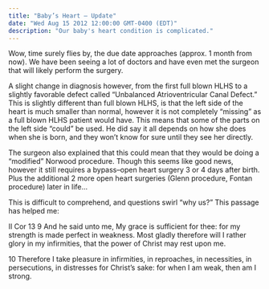 ```yaml
---
title: "Baby’s Heart – Update"
date: "Wed Aug 15 2012 12:00:00 GMT-0400 (EDT)"
description: "Our baby's heart condition is complicated."
---
```


Wow, time surely flies by, the due date approaches (approx. 1 month from now). We have been seeing a lot of doctors and have even met the surgeon that will likely perform the surgery.

A slight change in diagnosis however, from the first full blown HLHS to a slightly favorable defect called “Unbalanced Atrioventricular Canal Defect.” This is slightly different than full blown HLHS, is that the left side of the heart is much smaller than normal, however it is not completely “missing” as a full blown HLHS patient would have. This means that some of the parts on the left side “could” be used. He did say it all depends on how she does when she is born, and they won’t know for sure until they see her directly.


The surgeon also explained that this could mean that they would be doing a “modified” Norwood procedure. Though this seems like good news, however it still requires a bypass–open heart surgery 3 or 4 days after birth. Plus the additional 2 more open heart surgeries (Glenn procedure, Fontan procedure) later in life…

This is difficult to comprehend, and questions swirl “why us?”
This passage has helped me:

II Cor 13
9 And he said unto me, My grace is sufficient for thee: for my strength is made perfect in weakness. Most gladly therefore will I rather glory in my infirmities, that the power of Christ may rest upon me.

10 Therefore I take pleasure in infirmities, in reproaches, in necessities, in persecutions, in distresses for Christ’s sake: for when I am weak, then am I strong.
